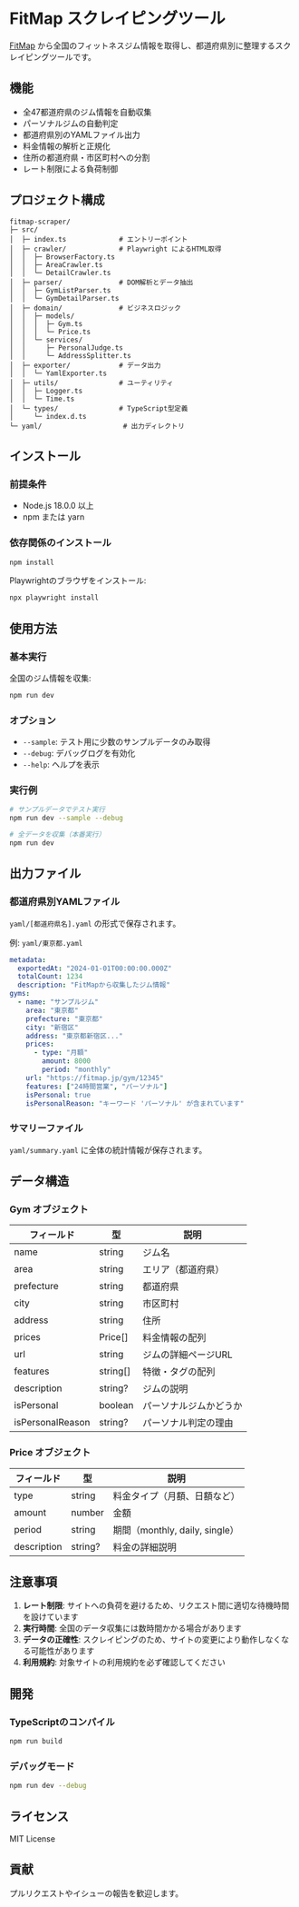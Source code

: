 # FitMap スクレイピングツール

[FitMap](https://fitmap.jp/) から全国のフィットネスジム情報を取得し、都道府県別に整理するスクレイピングツールです。

## 機能

- 全47都道府県のジム情報を自動収集
- パーソナルジムの自動判定
- 都道府県別のYAMLファイル出力
- 料金情報の解析と正規化
- 住所の都道府県・市区町村への分割
- レート制限による負荷制御

## プロジェクト構成

```text
fitmap-scraper/
├─ src/
│  ├─ index.ts             # エントリーポイント
│  ├─ crawler/             # Playwright によるHTML取得
│  │  ├─ BrowserFactory.ts
│  │  ├─ AreaCrawler.ts
│  │  └─ DetailCrawler.ts
│  ├─ parser/              # DOM解析とデータ抽出
│  │  ├─ GymListParser.ts
│  │  └─ GymDetailParser.ts
│  ├─ domain/              # ビジネスロジック
│  │  ├─ models/
│  │  │  ├─ Gym.ts
│  │  │  └─ Price.ts
│  │  └─ services/
│  │     ├─ PersonalJudge.ts
│  │     └─ AddressSplitter.ts
│  ├─ exporter/            # データ出力
│  │  └─ YamlExporter.ts
│  ├─ utils/               # ユーティリティ
│  │  ├─ Logger.ts
│  │  └─ Time.ts
│  └─ types/               # TypeScript型定義
│     └─ index.d.ts
└─ yaml/                    # 出力ディレクトリ
```

## インストール

### 前提条件

- Node.js 18.0.0 以上
- npm または yarn

### 依存関係のインストール

```bash
npm install
```

Playwrightのブラウザをインストール:

```bash
npx playwright install
```

## 使用方法

### 基本実行

全国のジム情報を収集:

```bash
npm run dev
```

### オプション

- `--sample`: テスト用に少数のサンプルデータのみ取得
- `--debug`: デバッグログを有効化
- `--help`: ヘルプを表示

### 実行例

```bash
# サンプルデータでテスト実行
npm run dev --sample --debug

# 全データを収集（本番実行）
npm run dev
```

## 出力ファイル

### 都道府県別YAMLファイル

`yaml/[都道府県名].yaml` の形式で保存されます。

例: `yaml/東京都.yaml`

```yaml
metadata:
  exportedAt: "2024-01-01T00:00:00.000Z"
  totalCount: 1234
  description: "FitMapから収集したジム情報"
gyms:
  - name: "サンプルジム"
    area: "東京都"
    prefecture: "東京都"
    city: "新宿区"
    address: "東京都新宿区..."
    prices:
      - type: "月額"
        amount: 8000
        period: "monthly"
    url: "https://fitmap.jp/gym/12345"
    features: ["24時間営業", "パーソナル"]
    isPersonal: true
    isPersonalReason: "キーワード 'パーソナル' が含まれています"
```

### サマリーファイル

`yaml/summary.yaml` に全体の統計情報が保存されます。

## データ構造

### Gym オブジェクト

| フィールド | 型 | 説明 |
|-----------|----|----|
| name | string | ジム名 |
| area | string | エリア（都道府県） |
| prefecture | string | 都道府県 |
| city | string | 市区町村 |
| address | string | 住所 |
| prices | Price[] | 料金情報の配列 |
| url | string | ジムの詳細ページURL |
| features | string[] | 特徴・タグの配列 |
| description | string? | ジムの説明 |
| isPersonal | boolean | パーソナルジムかどうか |
| isPersonalReason | string? | パーソナル判定の理由 |

### Price オブジェクト

| フィールド | 型 | 説明 |
|-----------|----|----|
| type | string | 料金タイプ（月額、日額など） |
| amount | number | 金額 |
| period | string | 期間（monthly, daily, single） |
| description | string? | 料金の詳細説明 |

## 注意事項

1. **レート制限**: サイトへの負荷を避けるため、リクエスト間に適切な待機時間を設けています
2. **実行時間**: 全国のデータ収集には数時間かかる場合があります
3. **データの正確性**: スクレイピングのため、サイトの変更により動作しなくなる可能性があります
4. **利用規約**: 対象サイトの利用規約を必ず確認してください

## 開発

### TypeScriptのコンパイル

```bash
npm run build
```

### デバッグモード

```bash
npm run dev --debug
```

## ライセンス

MIT License

## 貢献

プルリクエストやイシューの報告を歓迎します。
